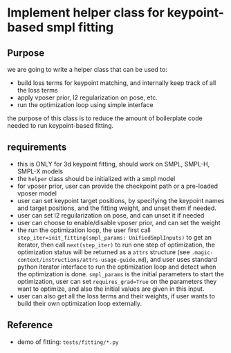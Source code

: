 # Implement helper class for keypoint-based smpl fitting

## Purpose
we are going to write a helper class that can be used to:
- build loss terms for keypoint matching, and internally keep track of all the loss terms
- apply vposer prior, l2 regularization on pose, etc.
- run the optimization loop using simple interface

the purpose of this class is to reduce the amount of boilerplate code needed to run keypoint-based fitting.

## requirements
- this is ONLY for 3d keypoint fitting, should work on SMPL, SMPL-H, SMPL-X models
- the `helper` class should be initialized with a smpl model
- for vposer prior, user can provide the checkpoint path or a pre-loaded vposer model
- user can set keypoint target positions, by specifying the keypoint names and target positions, and the fitting weight, and unset them if needed.
- user can set l2 reguilarization on pose, and can unset it if needed
- user can choose to enable/disable vposer prior, and can set the weight
- the run the optimization loop, the user first call `step_iter=init_fitting(smpl_params: UnifiedSmplInputs)` to get an iterator, then call `next(step_iter)` to run one step of optimization, the optimization status will be returned as a `attrs` structure (see `.magic-context/instructions/attrs-usage-guide.md`), and user uses standard python iterator interface to run the optimization loop and detect when the optimization is done. `smpl_params` is the initial parameters to start the optimization, user can set `requires_grad=True` on the parameters they want to optimize, and also the initial values are given in this input.
- user can also get all the loss terms and their weights, if user wants to build their own optimization loop externally.

## Reference
- demo of fitting: `tests/fitting/*.py`